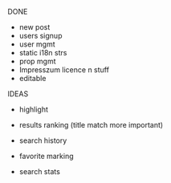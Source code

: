 DONE
* new post
* users signup
* user mgmt
* static i18n strs
* prop mgmt
* Impresszum licence n stuff
* editable

IDEAS

* highlight

* results ranking (title match more important)
* search history
* favorite marking
* search stats
